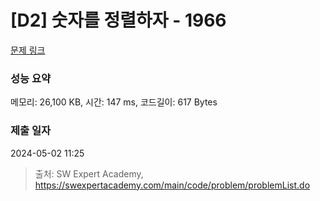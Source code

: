 # [D2] 숫자를 정렬하자 - 1966 

[문제 링크](https://swexpertacademy.com/main/code/problem/problemDetail.do?contestProbId=AV5PrmyKAWEDFAUq) 

### 성능 요약

메모리: 26,100 KB, 시간: 147 ms, 코드길이: 617 Bytes

### 제출 일자

2024-05-02 11:25



> 출처: SW Expert Academy, https://swexpertacademy.com/main/code/problem/problemList.do